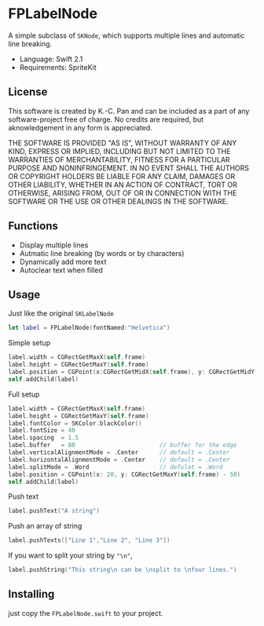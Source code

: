 
# FPLabelNode

A simple subclass of ```SKNode```, which supports multiple lines and automatic line breaking.

* Language: Swift 2.1
* Requirements: SpriteKit

## License

This software is created by K.-C. Pan and can be included as a part of any software-project free of charge. No credits are required, but aknowledgement in any form is appreciated.

THE SOFTWARE IS PROVIDED "AS IS", WITHOUT WARRANTY OF ANY KIND, EXPRESS OR IMPLIED, INCLUDING BUT NOT LIMITED TO THE WARRANTIES OF MERCHANTABILITY, FITNESS FOR A PARTICULAR PURPOSE AND NONINFRINGEMENT. IN NO EVENT SHALL THE AUTHORS OR COPYRIGHT HOLDERS BE LIABLE FOR ANY CLAIM, DAMAGES OR OTHER LIABILITY, WHETHER IN AN ACTION OF CONTRACT, TORT OR OTHERWISE, ARISING FROM, OUT OF OR IN CONNECTION WITH THE SOFTWARE OR THE USE OR OTHER DEALINGS IN THE SOFTWARE.

## Functions

* Display multiple lines
* Autmatic line breaking (by words or by characters)
* Dynamically add more text
* Autoclear text when filled

## Usage

Just like the original ```SKLabelNode```

```swift
let label = FPLabelNode(fontNamed:"Helvetica")
```

Simple setup

```swift
label.width = CGRectGetMaxX(self.frame)
label.height = CGRectGetMaxY(self.frame)
label.position = CGPoint(x:CGRectGetMidX(self.frame), y: CGRectGetMidY(self.frame)
self.addChild(label)

```

Full setup 

```swift
label.width = CGRectGetMaxX(self.frame)
label.height = CGRectGetMaxY(self.frame)
label.fontColor = SKColor.blackColor()
label.fontSize = 40
label.spacing  = 1.5
label.buffer   = 80                        // buffer for the edge
label.verticalAlignmentMode = .Center      // default = .Center
label.horizontalAlignmentMode = .Center    // default = .Center
label.splitMode = .Word                    // defulat = .Word
label.position = CGPoint(x: 20, y: CGRectGetMaxY(self.frame) - 50)
self.addChild(label)
```

Push text

```swift
label.pushText("A string")
```

Push an array of string

```swift
label.pushTexts(["Line 1","Line 2", "Line 3"])
```

If you want to split your string by ```"\n"```,

```swift
label.pushString("This string\n can be \nsplit to \nfour lines.")
```

## Installing

just copy the ```FPLabelNode.swift``` to your project.
 
